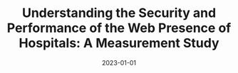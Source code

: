---
title: "Understanding the Security and Performance of the Web Presence of Hospitals: A Measurement Study"
collection: publications
permalink: /publication/2023-01-01-Understanding-the-Security-and-Performance-of-the-Web-Presence-of-Hospitals-A-Measurement-Study
date: 2023-01-01
venue: 'CoRR'
paperurl: 'https://doi.org/10.48550/arXiv.2304.13278'
citation: ' Mohammed Alkinoon,  Abdulrahman Alabduljabbar,  Hattan Althebeiti,  Rhongho Jang,  DaeHun Nyang,  David Mohaisen, &quot;Understanding the Security and Performance of the Web Presence of Hospitals: A Measurement Study.&quot; CoRR, 2023.'
---